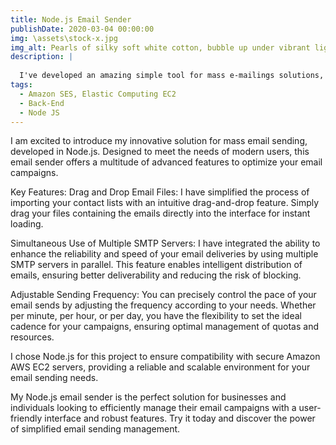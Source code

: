 ```yaml
---
title: Node.js Email Sender
publishDate: 2020-03-04 00:00:00
img: \assets\stock-x.jpg
img_alt: Pearls of silky soft white cotton, bubble up under vibrant lighting
description: |
  
  I've developed an amazing simple tool for mass e-mailings solutions, node.js, npm runtime
tags:
  - Amazon SES, Elastic Computing EC2
  - Back-End
  - Node JS
---
```

I am excited to introduce my innovative solution for mass email sending, developed in Node.js. Designed to meet the needs of modern users, this email sender offers a multitude of advanced features to optimize your email campaigns.

Key Features:
Drag and Drop Email Files:
I have simplified the process of importing your contact lists with an intuitive drag-and-drop feature. Simply drag your files containing the emails directly into the interface for instant loading.

Simultaneous Use of Multiple SMTP Servers:
I have integrated the ability to enhance the reliability and speed of your email deliveries by using multiple SMTP servers in parallel. This feature enables intelligent distribution of emails, ensuring better deliverability and reducing the risk of blocking.

Adjustable Sending Frequency:
You can precisely control the pace of your email sends by adjusting the frequency according to your needs. Whether per minute, per hour, or per day, you have the flexibility to set the ideal cadence for your campaigns, ensuring optimal management of quotas and resources.

I chose Node.js for this project to ensure compatibility with secure Amazon AWS EC2 servers, providing a reliable and scalable environment for your email sending needs.

My Node.js email sender is the perfect solution for businesses and individuals looking to efficiently manage their email campaigns with a user-friendly interface and robust features. Try it today and discover the power of simplified email sending management.